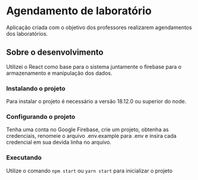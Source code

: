 # Agendamento de laboratório

Aplicação criada com o objetivo dos professores realizarem agendamentos dos laboratórios.

## Sobre o desenvolvimento

Utilizei o React como base para o sistema juntamente o firebase para o armazenamento e manipulação dos dados.

### Instalando o projeto

Para instalar o projeto é necessário a versão 18.12.0 ou superior do node.

### Configurando o projeto

Tenha uma conta no Google Firebase, crie um projeto, obtenha as credenciais, renomeie o arquivo .env.example para .env e insira cada credencial em sua devida linha no arquivo.

### Executando

Utilize o comando ```npm start``` ou ```yarn start``` para inicializar o projeto
